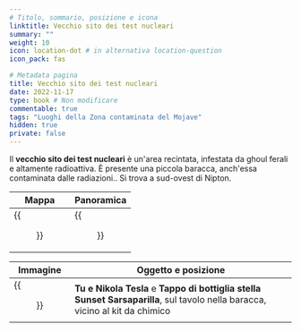 ```yaml
---
# Titolo, sommario, posizione e icona
linktitle: Vecchio sito dei test nucleari
summary: ""
weight: 10
icon: location-dot # in alternativa location-question
icon_pack: fas

# Metadata pagina
title: Vecchio sito dei test nucleari
date: 2022-11-17
type: book # Non modificare
commentable: true
tags: "Luoghi della Zona contaminata del Mojave"
hidden: true
private: false
---
```


<div class="fnv">

Il **vecchio sito dei test nucleari** è un'area recintata, infestata da ghoul ferali e altamente radioattiva. È presente una piccola baracca, anch'essa contaminata dalle radiazioni.. Si trova a sud-ovest di Nipton.

| Mappa                               | Panoramica                      |
| ----------------------------------- | ------------------------------- |
| {{<figure src="fnv/Old_Nuclear_Test_Site_loc.webp">}} | {{<figure src="fnv/Old_Nuclear_test_site.webp">}} |

| Immagine                           | Oggetto e posizione                                                                                                           |
| ---------------------------------- | ----------------------------------------------------------------------------------------------------------------------------- |
| {{<figure src="fnv/Nikola_nuclear_test_site.webp">}} | **Tu e Nikola Tesla** e **Tappo di bottiglia stella Sunset Sarsaparilla**, sul tavolo nella baracca, vicino al kit da chimico |


</div>
